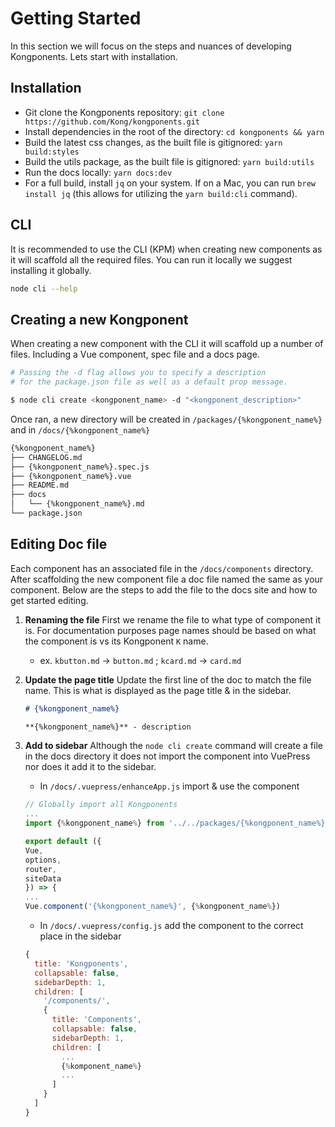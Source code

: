 # Getting Started

In this section we will focus on the steps and nuances of developing Kongponents. Lets start with installation.

## Installation

- Git clone the Kongponents repository: `git clone https://github.com/Kong/kongponents.git`
- Install dependencies in the root of the directory: `cd kongponents && yarn`
- Build the latest css changes, as the built file is gitignored: `yarn build:styles`
- Build the utils package, as the built file is gitignored: `yarn build:utils`
- Run the docs locally: `yarn docs:dev`
- For a full build, install `jq` on your system. If on a Mac, you can run `brew install jq` (this allows for utilizing the `yarn build:cli` command).

## CLI

It is recommended to use the CLI (KPM) when creating new components as it will scaffold all the required files. You can run it locally we suggest installing it globally.

```bash
node cli --help
```

## Creating a new Kongponent

When creating a new component with the CLI it will scaffold up a number of files. Including a Vue component, spec file and a docs page.

```bash
# Passing the -d flag allows you to specify a description
# for the package.json file as well as a default prop message.

$ node cli create <kongponent_name> -d "<kongponent_description>"
```

Once ran, a new directory will be created in `/packages/{%kongponent_name%}` and in `/docs/{%kongponent_name%}`

```bash
{%kongponent_name%}
├── CHANGELOG.md
├── {%kongponent_name%}.spec.js
├── {%kongponent_name%}.vue
├── README.md
├── docs
│   └── {%kongponent_name%}.md
└── package.json
```

## Editing Doc file

Each component has an associated file in the `/docs/components` directory. After scaffolding the new component file a doc file named the same as your component. Below are the steps to add the file to the docs site and how to get started editing.

1) **Renaming the file**
First we rename the file to what type of component it is. For documentation purposes page names should be based on what the component is vs its Kongponent `K` name.
    - ex. `kbutton.md` &rarr; `button.md` ; `kcard.md` &rarr; `card.md`

1) **Update the page title**
Update the first line of the doc to match the file name. This is what is displayed as the page title & in the sidebar.

    ```md
    # {%kongponent_name%}

    **{%kongponent_name%}** - description
    ```

1) **Add to sidebar**
Although the `node cli create` command will create a file in the docs directory it does not import the component into VuePress nor does it add it to the sidebar.

    - In `/docs/.vuepress/enhanceApp.js` import & use the component

    ```js
    // Globally import all Kongponents
    ...
    import {%kongponent_name%} from '../../packages/{%kongponent_name%}'

    export default ({
    Vue,
    options,
    router,
    siteData
    }) => {
    ...
    Vue.component('{%kongponent_name%}', {%kongponent_name%})
    ```

    - In `/docs/.vuepress/config.js` add the component to the correct place in the sidebar

    ```js
    {
      title: 'Kongponents',
      collapsable: false,
      sidebarDepth: 1,
      children: [
        '/components/',
        {
          title: 'Components',
          collapsable: false,
          sidebarDepth: 1,
          children: [
            ...
            {%komponent_name%}
            ...
          ]
        }
      ]
    }
    ```
